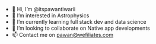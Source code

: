 - 👋 Hi, I’m @itspawantiwarii
- 👀 I’m interested in Astrophysics
- 🌱 I’m currently learning full stack dev and data science
- 💞️ I’m looking to collaborate on Native app developments
- 📫 Contact me on pawan@wefiliates.com

<!---
itspawantiwari/itspawantiwari is a ✨ special ✨ repository because its `README.md` (this file) appears on your GitHub profile.
You can click the Preview link to take a look at your changes.
--->
